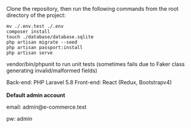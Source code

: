 Clone the repository, then run the following commands from the root directory of the project:

```
mv ./.env.test ./.env
composer install
touch ./database/database.sqlite
php artisan migrate --seed
php artisan passport:install
php artisan serve
```

vendor/bin/phpunit to run unit tests (sometimes fails due to Faker class generating invalid/malformed fields)

Back-end: PHP Laravel 5.8
Front-end: React (Redux, Bootstrapv4)
<br />
<br />
<b>Default admin account</b>
<p>email: admin@e-commerce.test</p>
<p>pw: admin</p>
